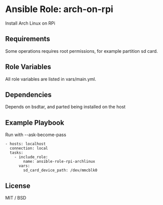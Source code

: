 # Ansible Role: arch-on-rpi

Install Arch Linux on RPi
## Requirements

Some operations requires root permissions, for example partition sd card.

## Role Variables

All role variables are listed in vars/main.yml.

## Dependencies

Depends on bsdtar, and parted being installed on the host

## Example Playbook

Run with --ask-become-pass

    - hosts: localhost
      connection: local
      tasks:
        - include_role:
            name: ansible-role-rpi-archlinux
          vars:
            sd_card_device_path: /dev/mmcblk0

## License

MIT / BSD
